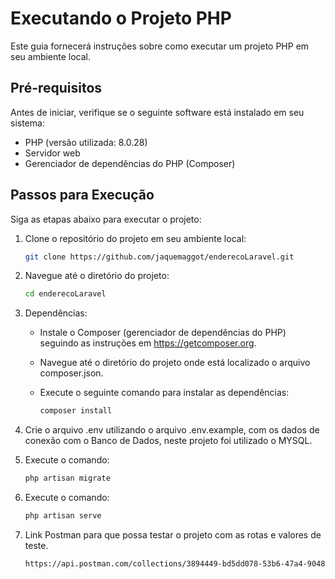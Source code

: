# Executando o Projeto PHP

Este guia fornecerá instruções sobre como executar um projeto PHP em seu ambiente local.

## Pré-requisitos

Antes de iniciar, verifique se o seguinte software está instalado em seu sistema:

- PHP (versão utilizada: 8.0.28)
- Servidor web 
- Gerenciador de dependências do PHP (Composer)

## Passos para Execução

Siga as etapas abaixo para executar o projeto:

1. Clone o repositório do projeto em seu ambiente local:

   ```bash
   git clone https://github.com/jaquemaggot/enderecoLaravel.git

2. Navegue até o diretório do projeto:

    ```bash
    cd enderecoLaravel

3. Dependências:

    - Instale o Composer (gerenciador de dependências do PHP) seguindo as instruções em https://getcomposer.org.
    - Navegue até o diretório do projeto onde está localizado o arquivo composer.json.
    - Execute o seguinte comando para instalar as dependências:

        ```bash
        composer install

4. Crie o arquivo .env utilizando o arquivo .env.example, com os dados de conexão com o Banco de Dados, neste projeto foi utilizado o MYSQL.

5. Execute o comando:
    
    ```bash
    php artisan migrate

6. Execute o comando:

    ```bash
    php artisan serve

7. Link Postman para que possa testar o projeto com as rotas e valores de teste.

    ```bash
    https://api.postman.com/collections/3894449-bd5dd078-53b6-47a4-9048-6ec102921d0d?access_key=PMAT-01H7NWS6C6RRNWCBFBETWS156B


